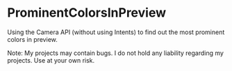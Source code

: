 # ProminentColorsInPreview
Using the Camera API (without using Intents) to find out the most prominent colors in preview.


Note: My projects may contain bugs. I do not hold any liability regarding my projects. Use at your own risk.
